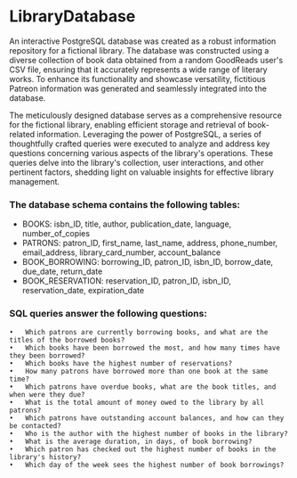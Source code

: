 # LibraryDatabase

An interactive PostgreSQL database was created as a robust information repository for a fictional library. The database was constructed using a diverse collection of book data obtained from a random GoodReads user's CSV file, ensuring that it accurately represents a wide range of literary works. To enhance its functionality and showcase versatility, fictitious Patreon information was generated and seamlessly integrated into the database.

The meticulously designed database serves as a comprehensive resource for the fictional library, enabling efficient storage and retrieval of book-related information. Leveraging the power of PostgreSQL, a series of thoughtfully crafted queries were executed to analyze and address key questions concerning various aspects of the library's operations. These queries delve into the library's collection, user interactions, and other pertinent factors, shedding light on valuable insights for effective library management.

### The database schema contains the following tables:

- BOOKS: isbn_ID, title, author, publication_date, language, number_of_copies 
- PATRONS: patron_ID, first_name, last_name, address, phone_number, email_address, library_card_number, account_balance
- BOOK_BORROWING: borrowing_ID, patron_ID, isbn_ID, borrow_date, due_date, return_date
- BOOK_RESERVATION: reservation_ID, patron_ID, isbn_ID, reservation_date, expiration_date

### SQL queries answer the following questions: 

    •	Which patrons are currently borrowing books, and what are the titles of the borrowed books?
    •	Which books have been borrowed the most, and how many times have they been borrowed?
    •	Which books have the highest number of reservations?
    •	How many patrons have borrowed more than one book at the same time?
    •	Which patrons have overdue books, what are the book titles, and when were they due?
    •	What is the total amount of money owed to the library by all patrons?
    •	Which patrons have outstanding account balances, and how can they be contacted? 
    •	Who is the author with the highest number of books in the library?
    •	What is the average duration, in days, of book borrowing?
    •	Which patron has checked out the highest number of books in the library's history? 
    •	Which day of the week sees the highest number of book borrowings? 


